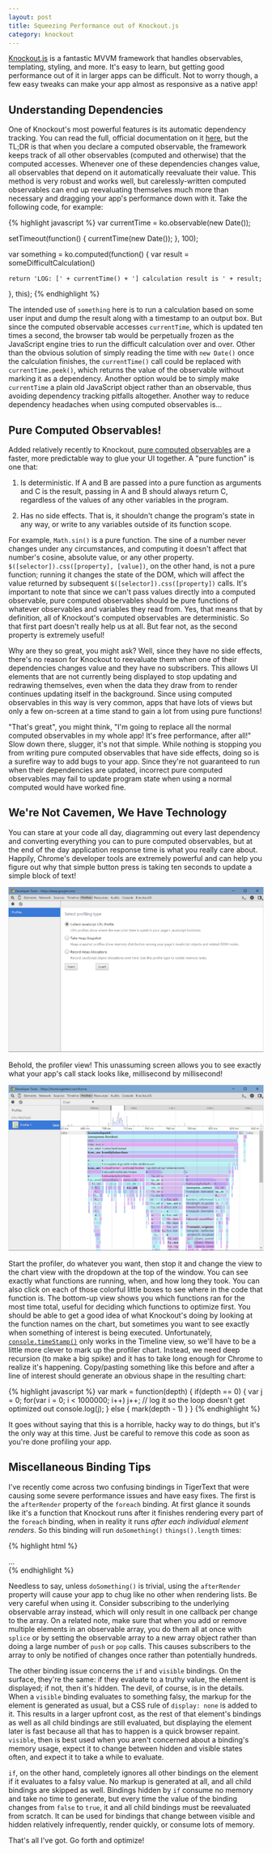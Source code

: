 ```yaml
---
layout: post
title: Squeezing Performance out of Knockout.js
category: knockout
---
```


[Knockout.js](http://knockoutjs.com) is a fantastic MVVM framework that handles observables, templating, styling, and more. It's easy to learn, but getting good performance out of it in larger apps can be difficult. Not to worry though, a few easy tweaks can make your app almost as responsive as a native app!

<!--more-->

Understanding Dependencies
--------------------------

One of Knockout's most powerful features is its automatic dependency tracking. You can read the full, official documentation on it [here](http://knockoutjs.com/documentation/computed-dependency-tracking.html), but the TL;DR is that when you declare a computed observable, the framework keeps track of all other observables (computed and otherwise) that the computed accesses. Whenever one of these dependencies changes value, all observables that depend on it automatically reevaluate their value. This method is very robust and works well, but carelessly-written computed observables can end up reevaluating themselves much more than necessary and dragging your app's performance down with it. Take the following code, for example:

{% highlight javascript %}
var currentTime = ko.observable(new Date());

setTimeout(function() {
	currentTime(new Date());
}, 100);

var something = ko.computed(function() {
	var result = someDifficultCalculation()

	return 'LOG: [' + currentTime() + '] calculation result is ' + result;
}, this);
{% endhighlight %}

The intended use of `something` here is to run a calculation based on some user input and dump the result along with a timestamp to an output box. But since the computed observable accesses `currentTime`, which is updated ten times a second, the browser tab would be perpetually frozen as the JavaScript engine tries to run the difficult calculation over and over. Other than the obvious solution of simply reading the time with `new Date()` once the calculation finishes, the `currentTime()` call could be replaced with `currentTime.peek()`, which returns the value of the observable without marking it as a dependency. Another option would be to simply make `currentTime` a plain old JavaScript object rather than an observable, thus avoiding dependency tracking pitfalls altogether. Another way to reduce dependency headaches when using computed observables is...

Pure Computed Observables!
--------------------------

Added relatively recently to Knockout, [pure computed observables](http://knockoutjs.com/documentation/computed-pure.html) are a faster, more predictable way to glue your UI together. A "pure function" is one that:

1. Is deterministic. If A and B are passed into a pure function as arguments and C is the result, passing in A and B should always return C, regardless of the values of any other variables in the program.

2. Has no side effects. That is, it shouldn't change the program's state in any way, or write to any variables outside of its function scope.

For example, `Math.sin()` is a pure function. The sine of a number never changes under any circumstances, and computing it doesn't affect that number's cosine, absolute value, or any other property. `$([selector]).css([property], [value])`, on the other hand, is not a pure function; running it changes the state of the DOM, which will affect the value returned by subsequent `$([selector]).css([property])` calls. It's important to note that since we can't pass values directly into a computed observable, pure computed observables should be pure functions of whatever observables and variables they read from. Yes, that means that by definition, all of Knockout's computed observables are deterministic. So that first part doesn't really help us at all. But fear not, as the second property is extremely useful!

Why are they so great, you might ask? Well, since they have no side effects, there's no reason for Knockout to reevaluate them when one of their dependencies changes value and they have no subscribers. This allows UI elements that are not currently being displayed to stop updating and redrawing themselves, even when the data they draw from to render continues updating itself in the background. Since using computed observables in this way is very common, apps that have lots of views but only a few on-screen at a time stand to gain a lot from using pure functions!

"That's great", you might think, "I'm going to replace all the normal computed observables in my whole app! It's free performance, after all!" Slow down there, slugger, it's not that simple. While nothing is stopping you from writing pure computed observables that have side effects, doing so is a surefire way to add bugs to your app. Since they're not guaranteed to run when their dependencies are updated, incorrect pure computed observables may fail to update program state when using a normal computed would have worked fine.

We're Not Cavemen, We Have Technology
-------------------------------------

You can stare at your code all day, diagramming out every last dependency and converting everything you can to pure computed observables, but at the end of the day application response time is what you really care about. Happily, Chrome's developer tools are extremely powerful and can help you figure out why that simple button press is taking ten seconds to update a simple block of text!

![Behold, the profiler view!](/assets/KnockoutPerf/devtools.png)

Behold, the profiler view! This unassuming screen allows you to see exactly what your app's call stack looks like, millisecond by millisecond!

![Behold, the chart view!](/assets/KnockoutPerf/timeline.png)

Start the profiler, do whatever you want, then stop it and change the view to the chart view with the dropdown at the top of the window. You can see exactly what functions are running, when, and how long they took. You can also click on each of those colorful little boxes to see where in the code that function is. The bottom-up view shows you which functions ran for the most time total, useful for deciding which functions to optimize first. You should be able to get a good idea of what Knockout's doing by looking at the function names on the chart, but sometimes you want to see exactly when something of interest is being executed. Unfortunately, [`console.timeStamp()`](https://developer.chrome.com/devtools/docs/console-api#consoletimestamplabel) only works in the Timeline view, so we'll have to be a little more clever to mark up the profiler chart. Instead, we need deep recursion (to make a big spike) and it has to take long enough for Chrome to realize it's happening. Copy/pasting something like this before and after a line of interest should generate an obvious shape in the resulting chart:

{% highlight javascript %}
var mark = function(depth) {
	if(depth == 0) {
		var j = 0;
		for(var i = 0; i < 1000000; i++)
			j++;
		// log it so the loop doesn't get optimized out
		console.log(j);
	} else {
		mark(depth - 1)
	}
}
{% endhighlight %}

It goes without saying that this is a horrible, hacky way to do things, but it's the only way at this time. Just be careful to remove this code as soon as you're done profiling your app.

Miscellaneous Binding Tips
--------------------------

I've recently come across two confusing bindings in TigerText that were causing some severe performance issues and have easy fixes. The first is the `afterRender` property of the `foreach` binding. At first glance it sounds like it's a function that Knockout runs after it finishes rendering every part of the `foreach` binding, when in reality it runs _after each individual element renders_. So this binding will run `doSomething()` `things().length` times:

{% highlight html %}
<div data-bind="foreach: {data: things, afterRender: doSomething()}">
	...
</div>
{% endhighlight %}

Needless to say, unless `doSomething()` is trivial, using the `afterRender` property will cause your app to chug like no other when rendering lists. Be very careful when using it. Consider subscribing to the underlying observable array instead, which will only result in one callback per change to the array. On a related note, make sure that when you add or remove multiple elements in an observable array, you do them all at once with `splice` or by setting the observable array to a new array object rather than doing a large number of `push` or `pop` calls. This causes subscribers to the array to only be notified of changes once rather than potentially hundreds.

The other binding issue concerns the `if` and `visible` bindings. On the surface, they're the same: if they evaluate to a truthy value, the element is displayed; if not, then it's hidden. The devil, of course, is in the details. When a `visible` binding evaluates to something falsy, the markup for the element is generated as usual, but a CSS rule of `display: none` is added to it. This results in a larger upfront cost, as the rest of that element's bindings as well as all child bindings are still evaluated, but displaying the element later is fast because all that has to happen is a quick browser repaint. `visible`, then is best used when you aren't concerned about a binding's memory usage, expect it to change between hidden and visible states often, and expect it to take a while to evaluate.

`if`, on the other hand, completely ignores all other bindings on the element if it evaluates to a falsy value. No markup is generated at all, and all child bindings are skipped as well. Bindings hidden by `if` consume no memory and take no time to generate, but every time the value of the binding changes from `false` to `true`, it and all child bindings must be reevaluated from scratch. It can be used for bindings that change between visible and hidden relatively infrequently, render quickly, or consume lots of memory.

That's all I've got. Go forth and optimize!
